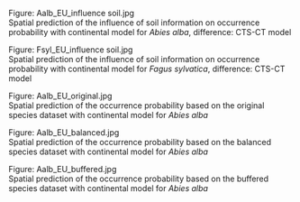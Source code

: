 Figure: Aalb_EU_influence soil.jpg <br>
Spatial prediction of the influence of soil information on occurrence probability with continental model for *Abies alba*, difference: CTS-CT model  

Figure: Fsyl_EU_influence soil.jpg <br>
Spatial prediction of the influence of soil information on occurrence probability with continental model for *Fagus sylvatica*, difference: CTS-CT model  

Figure: Aalb_EU_original.jpg <br>
Spatial prediction of the occurrence probability based on the original species dataset with continental model for *Abies alba*

Figure: Aalb_EU_balanced.jpg <br>
Spatial prediction of the occurrence probability based on the balanced species dataset with continental model for *Abies alba*

Figure: Aalb_EU_buffered.jpg <br>
Spatial prediction of the occurrence probability based on the buffered species dataset with continental model for *Abies alba*

